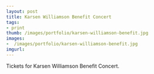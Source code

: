 ```yaml
---
layout: post
title: Karsen Williamson Benefit Concert
tags:
- print
thumb: /images/portfolio/karsen-williamson-benefit.jpg
images: 
-  /images/portfolio/karsen-williamson-benefit.jpg
imgurl: 
---
```

Tickets for Karsen Williamson Benefit Concert. 